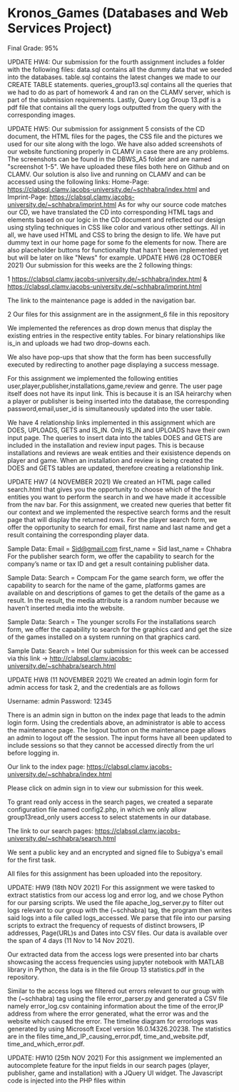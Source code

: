 # Kronos_Games (Databases and Web Services Project)

Final Grade: 95%

UPDATE HW4:
Our submission for the fourth assignment includes a folder with the following files: data.sql contains all the dummy data that we seeded into the databases. table.sql contains the latest changes we made to our CREATE TABLE statements. queries_group13.sql contains all the queries that we had to do as part of homework 4 and ran on the CLAMV server, which is part of the submission requirements. Lastly, Query Log Group 13.pdf is a pdf file that contains all the query logs outputted from the query with the corresponding images.

UPDATE HW5:
Our submission for assignment 5 consists of the CD document, the HTML files for the pages, the CSS file and the pictures we used for our site along with the logo. We have also added screenshots of our website functioning properly in CLAMV in case there are any problems. The screenshots can be found in the DBWS_A5 folder and are named "screenshot 1-5". We have uploaded these files both here on Github and on CLAMV. Our solution is also live and running on CLAMV and can be accessed using the following links:
Home-Page: https://clabsql.clamv.jacobs-university.de/~schhabra/index.html and
Imprint-Page: https://clabsql.clamv.jacobs-university.de/~schhabra/imprint.html
As for why our source code matches our CD, we have translated the CD into corresponding HTML tags and elements based on our logic in the CD document and reflected our design using styling techniques in CSS like color and various other settings. All in all, we have used HTML and CSS to bring the design to life.
We have put dummy text in our home page for some fo the elements for now. There are also placeholder buttons for functionality that hasn't been implemented yet but will be later on like "News" for example.
UPDATE HW6 (28 OCTOBER 2021)
Our submission for this weeks are the 2 following things:

1 https://clabsql.clamv.jacobs-university.de/~schhabra/index.html & https://clabsql.clamv.jacobs-university.de/~schhabra/imprint.html

The link to the maintenance page is added in the navigation bar.

2 Our files for this assignment are in the assignment_6 file in this repository

We implemented the references as drop down menus that display the existing entries in the respective entity tables. For binary relationships like is_in and uploads we had two drop-downs each.

We also have pop-ups that show that the form has been successfully executed by redirecting to another page displaying a success message.

For this assignment we implemented the following entities user,player,publisher,installations,game,review and genre. The user page itself does not have its input link. This is because it is an ISA heirarchy when a player or publisher is being inserted into the database, the corresponding password,email,user_id is simultaneously updated into the user table.

We have 4 relationship links implemented in this assignment which are DOES, UPLOADS, GETS and IS_IN. Only IS_IN and UPLOADS have their own input page. The queries to insert data into the tables DOES and GETS are included in the installation and review input pages. This is because installations and reviews are weak entities and their exisistence depends on player and game. When an installation and review is being created the DOES and GETS tables are updated, therefore creating a relationship link.

UPDATE HW7 (4 NOVEMBER 2021)
We created an HTML page called search.html that gives you the opportunity to choose which of the four entities you want to perform the search in and we have made it accessible from the nav bar. For this assignment, we created new queries that better fit our context and we implemented the respective search forms and the result page that will display the returned rows. For the player search form, we offer the opportunity to search for email, first name and last name and get a result containing the corresponding player data.

Sample Data: Email = Sid@gmail.com first_name = Sid last_name = Chhabra For the publisher search form, we offer the capability to search for the company’s name or tax ID and get a result containing publisher data.

Sample Data: Search = Compcam For the game search form, we offer the capability to search for the name of the game, platforms games are available on and descriptions of games to get the details of the game as a result. In the result, the media attribute is a random number because we haven’t inserted media into the website.

Sample Data: Search = The younger scrolls For the installations search form, we offer the capability to search for the graphics card and get the size of the games installed on a system running on that graphics card.

Sample Data: Search = Intel Our submission for this week can be accessed via this link -> http://clabsql.clamv.jacobs-university.de/~schhabra/search.html

UPDATE HW8 (11 NOVEMBER 2021)
We created an admin login form for admin access for task 2, and the credentials are as follows

Username: admin Password: 12345

There is an admin sign in button on the index page that leads to the admin login form. Using the credentials above, an administrator is able to access the maintenance page. The logout button on the maintenance page allows an admin to logout off the session. The input forms have all been updated to include sessions so that they cannot be accessed directly from the url before logging in.

Our link to the index page: https://clabsql.clamv.jacobs-university.de/~schhabra/index.html

Please click on admin sign in to view our submission for this week.

To grant read only access in the search pages, we created a separate configuration file named config2.php, in which we only allow group13read_only users access to select statements in our database.

The link to our search pages: https://clabsql.clamv.jacobs-university.de/~schhabra/search.html

We sent a public key and an encrypted and signed file to Subigya's email for the first task.

All files for this assignment has been uploaded into the repository.

UPDATE: HW9 (18th NOV 2021)
For this assignment we were tasked to extract statistics from our access log and error log, and we chose Python for our parsing scripts. We used the file apache_log_server.py to filter out logs relevant to our group with the (~schhabra) tag, the program then writes said logs into a file called logs_accessed. We parse that file into our parsing scripts to extract the frequency of requests of distinct browsers, IP addresses, Page(URL)s and Dates into CSV files. Our data is available over the span of 4 days (11 Nov to 14 Nov 2021).

Our extracted data from the access logs were presented into bar charts showcasing the access frequencies using jupyter notebook with MATLAB library in Python, the data is in the file Group 13 statistics.pdf in the repository.

Similar to the access logs we filtered out errors relevant to our group with the (~schhabra) tag using the file error_parser.py and generated a CSV file namely error_log.csv containing information about the time of the error,IP address from where the error generated, what the error was and the website which caused the error. The timeline diagram for errorlogs was generated by using Microsoft Excel version 16.0.14326.20238. The statistics are in the files time_and_IP_causing_error.pdf, time_and_website.pdf, time_and_which_error.pdf.

UPDATE: HW10 (25th NOV 2021)
For this assignment we implemented an autocomplete feature for the input fields in our search pages (player, publisher, game and installation) with a JQuery UI widget. The Javascript code is injected into the PHP files within <script> tags. We've also implemented a separate file (game_fetch_data.php) that is used as a source to feed the data into the list. The autocomplete function then returns the name of the item searched for that matches the input.

Link: http://clabsql.clamv.jacobs-university.de/~schhabra/search.html

An example of test cases:

Player: (search by email) image

Publisher (search by company name) image

Game (search by name) image

Installations (Search by graphics card) image

UPDATE: HW11 (02nd DEC 2021)
For this weeks assignment we were asked to write a program that uses an external API to get a geographical location of an IP addresses of users who visited our web page. This program can be found under the name "map.py". We have utilised HTML to visualise the geographical location on a map display that was taken from Leaflet and used a marker to pinpoint to the exact location.

The webpage can be accessed through: https://clabsql.clamv.jacobs-university.de/~schhabra/map.html
